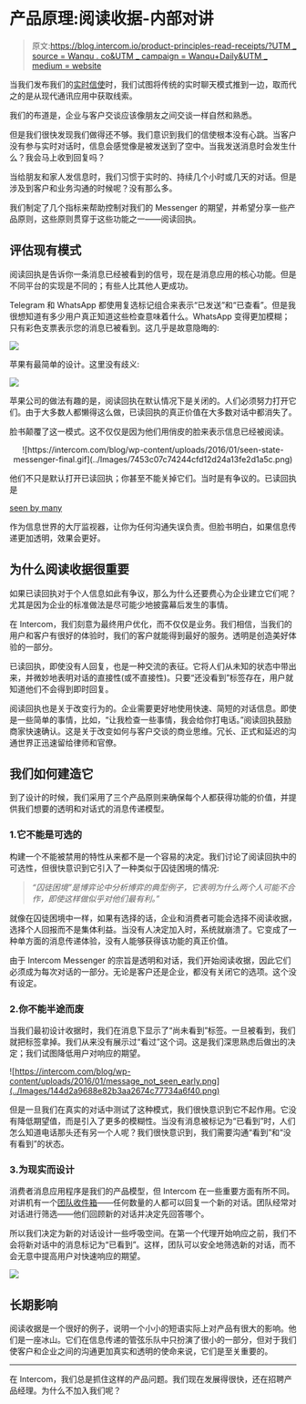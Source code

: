 # 产品原理:阅读收据-内部对讲

> 原文:[https://blog.intercom.io/product-principles-read-receipts/?UTM _ source = Wanqu . co&UTM _ campaign = Wanqu+Daily&UTM _ medium = website](https://blog.intercom.io/product-principles-read-receipts/?utm_source=wanqu.co&utm_campaign=Wanqu+Daily&utm_medium=website)

当我们发布我们的[实时信使](https://www.intercom.com/messenger)时，我们试图将传统的实时聊天模式推到一边，取而代之的是从现代通讯应用中获取线索。

我们的布道是，企业与客户交谈应该像朋友之间交谈一样自然和熟悉。

但是我们很快发现我们做得还不够。我们意识到我们的信使根本没有心跳。当客户没有参与实时对话时，信息会感觉像是被发送到了空中。当我发送消息时会发生什么？我会马上收到回复吗？

当给朋友和家人发信息时，我们习惯于实时的、持续几个小时或几天的对话。但是涉及到客户和业务沟通的时候呢？没有那么多。

我们制定了几个指标来帮助控制对我们的 Messenger 的期望，并希望分享一些产品原则，这些原则贯穿于这些功能之一——阅读回执。

## 评估现有模式

阅读回执是告诉你一条消息已经被看到的信号，现在是消息应用的核心功能。但是不同平台的实现是不同的；有些人比其他人更成功。

Telegram 和 WhatsApp 都使用复选标记组合来表示“已发送”和“已查看”。但是我很想知道有多少用户真正知道这些检查意味着什么。WhatsApp 变得更加模糊；只有彩色支票表示您的消息已被看到。这几乎是故意隐晦的:

![](../Images/a581fd9a27b1e0254122f185da79651c.png)

苹果有最简单的设计。这里没有歧义:

![](../Images/f78e41eb74141bc978b9a65dd709d597.png)

苹果公司的做法有趣的是，阅读回执在默认情况下是关闭的。人们必须努力打开它们。由于大多数人都懒得这么做，已读回执的真正价值在大多数对话中都消失了。

脸书颠覆了这一模式。这不仅仅是因为他们用俏皮的脸来表示信息已经被阅读。

<center>![https://intercom.com/blog/wp-content/uploads/2016/01/seen-state-messenger-final.gif](../Images/7453c07c74244cfd12d24a13fe2d1a5c.png)</center>

他们不只是默认打开已读回执；你甚至不能关掉它们。当时是有争议的。已读回执是

[seen by many](http://gizmodo.com/turn-off-read-receipts-1707250022)

作为信息世界的大厅监视器，让你为任何沟通失误负责。但脸书明白，如果信息传递更加透明，效果会更好。

## 为什么阅读收据很重要

如果已读回执对于个人信息如此有争议，那么为什么还要费心为企业建立它们呢？尤其是因为企业的标准做法是尽可能少地披露幕后发生的事情。

在 Intercom，我们刻意为最终用户优化，而不仅仅是业务。我们相信，当我们的用户和客户有很好的体验时，我们的客户就能得到最好的服务。透明是创造美好体验的一部分。

已读回执，即使没有人回复，也是一种交流的表征。它将人们从未知的状态中带出来，并微妙地表明对话的直接性(或不直接性)。只要“还没看到”标签存在，用户就知道他们不会得到即时回复。

阅读回执也是关于改变行为的。企业需要更好地使用快速、简短的对话信息。即使是一些简单的事情，比如，“让我检查一些事情，我会给你打电话。”阅读回执鼓励商家快速确认。这是关于改变如何与客户交谈的商业思维。冗长、正式和延迟的沟通世界正迅速留给律师和官僚。

## 我们如何建造它

到了设计的时候，我们采用了三个产品原则来确保每个人都获得功能的价值，并提供我们想要的透明和对话式的消息传递模型。

### 1.它不能是可选的

构建一个不能被禁用的特性从来都不是一个容易的决定。我们讨论了阅读回执中的可选性，但很快意识到它引入了一种类似于囚徒困境的情况:

> *“囚徒困境”是博弈论中分析博弈的典型例子，它表明为什么两个人可能不合作，即使这样做似乎对他们最有利。”*

就像在囚徒困境中一样，如果有选择的话，企业和消费者可能会选择不阅读收据，选择个人回报而不是集体利益。当没有人决定加入时，系统就崩溃了。它变成了一种单方面的消息传递体验，没有人能够获得该功能的真正价值。

由于 Intercom Messenger 的宗旨是透明和对话，我们开始阅读收据，因此它们必须成为每次对话的一部分。无论是客户还是企业，都没有关闭它的选项。这个没有设定。

### 2.你不能半途而废

当我们最初设计收据时，我们在消息下显示了“尚未看到”标签。一旦被看到，我们就把标签拿掉。我们从来没有展示过“看过”这个词。这是我们深思熟虑后做出的决定；我们试图降低用户对响应的期望。

![https://intercom.com/blog/wp-content/uploads/2016/01/message_not_seen_early.png](../Images/144d2a9688e82b3aa2674c77734a6f40.png)

但是一旦我们在真实的对话中测试了这种模式，我们很快意识到它不起作用。它没有降低期望值，而是引入了更多的模糊性。当没有消息被标记为“已看到”时，人们怎么知道电话那头还有另一个人呢？我们很快意识到，我们需要沟通“看到”和“没有看到”的状态。

### 3.为现实而设计

消费者消息应用程序是我们的产品模型，但 Intercom 在一些重要方面有所不同。对讲机有一个[团队收件箱](https://www.intercom.com/inbox)——任何数量的人都可以回复一个新的对话。团队经常对对话进行筛选——他们回顾新的对话并决定先回答哪个。

所以我们决定为新的对话设计一些呼吸空间。在第一个代理开始响应之前，我们不会将新对话中的消息标记为“已看到”。这样，团队可以安全地筛选新的对话，而不会无意中提高用户对快速响应的期望。

![](../Images/f22b38620ea0b690042b8d767ab41cc2.png)

## 长期影响

阅读收据是一个很好的例子，说明一个小小的短语实际上对产品有很大的影响。他们是一座冰山。它们在信息传递的管弦乐队中只扮演了很小的一部分，但对于我们使客户和企业之间的沟通更加真实和透明的使命来说，它们是至关重要的。

* * *

在 Intercom，我们总是抓住这样的产品问题。我们现在发展得很快，还在招聘产品经理。为什么不加入我们呢？